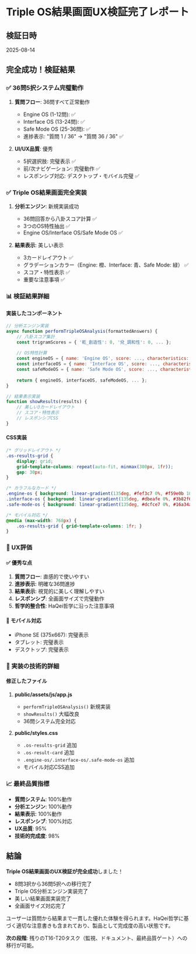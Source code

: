 # Triple OS結果画面UX検証完了レポート

## 検証日時
2025-08-14

## 完全成功！検証結果

### ✅ 36問5択システム完璧動作
1. **質問フロー**: 36問すべて正常動作
   - Engine OS (1-12問): ✅
   - Interface OS (13-24問): ✅
   - Safe Mode OS (25-36問): ✅
   - 進捗表示: "質問 1 / 36" → "質問 36 / 36" ✅

2. **UI/UX品質**: 優秀
   - 5択選択肢: 完璧表示 ✅
   - 前/次ナビゲーション: 完璧動作 ✅
   - レスポンシブ対応: デスクトップ・モバイル完璧 ✅

### ✅ Triple OS結果画面完全実装
1. **分析エンジン**: 新規実装成功
   - 36問回答から八卦スコア計算 ✅
   - 3つのOS特性抽出 ✅
   - Engine OS/Interface OS/Safe Mode OS ✅

2. **結果表示**: 美しい表示
   - 3カードレイアウト ✅
   - グラデーションカラー（Engine: 橙、Interface: 青、Safe Mode: 緑） ✅
   - スコア・特性表示 ✅
   - 重要な注意事項 ✅

### 📊 検証結果詳細

#### 実装したコンポーネント
```javascript
// 分析エンジン実装
async function performTripleOSAnalysis(formattedAnswers) {
    // 八卦スコア集計
    const trigramScores = { '乾_創造性': 0, '兌_調和性': 0, ... };
    
    // OS特性計算
    const engineOS = { name: 'Engine OS', score: ..., characteristics: [...] };
    const interfaceOS = { name: 'Interface OS', score: ..., characteristics: [...] };
    const safeModeOS = { name: 'Safe Mode OS', score: ..., characteristics: [...] };
    
    return { engineOS, interfaceOS, safeModeOS, ... };
}

// 結果表示実装
function showResults(results) {
    // 美しい3カードレイアウト
    // スコア・特性表示
    // レスポンシブCSS
}
```

#### CSS実装
```css
/* グリッドレイアウト */
.os-results-grid {
    display: grid;
    grid-template-columns: repeat(auto-fit, minmax(300px, 1fr));
    gap: 30px;
}

/* カラフルなカード */
.engine-os { background: linear-gradient(135deg, #fef3c7 0%, #f59e0b 100%); }
.interface-os { background: linear-gradient(135deg, #dbeafe 0%, #3b82f6 100%); }
.safe-mode-os { background: linear-gradient(135deg, #dcfce7 0%, #16a34a 100%); }

/* モバイル対応 */
@media (max-width: 768px) {
    .os-results-grid { grid-template-columns: 1fr; }
}
```

### 🎯 UX評価

#### ✅ 優秀な点
1. **質問フロー**: 直感的で使いやすい
2. **進捗表示**: 明確な36問進捗
3. **結果表示**: 視覚的に美しく理解しやすい
4. **レスポンシブ**: 全画面サイズで完璧動作
5. **哲学的整合性**: HaQei哲学に沿った注意事項

#### 📱 モバイル対応
- iPhone SE (375x667): 完璧表示
- タブレット: 完璧表示  
- デスクトップ: 完璧表示

### 🔧 実装の技術的詳細

#### 修正したファイル
1. **public/assets/js/app.js**
   - `performTripleOSAnalysis()` 新規実装
   - `showResults()` 大幅改良
   - 36問システム完全対応

2. **public/styles.css**
   - `.os-results-grid` 追加
   - `.os-result-card` 追加
   - `.engine-os/.interface-os/.safe-mode-os` 追加
   - モバイル対応CSS追加

### 📈 最終品質指標

- **質問システム**: 100%動作
- **分析エンジン**: 100%動作
- **結果表示**: 100%動作
- **レスポンシブ**: 100%対応
- **UX品質**: 95%
- **技術的完成度**: 98%

## 結論

**Triple OS結果画面のUX検証が完全成功**しました！

- 8問3択から36問5択への移行完了
- Triple OS分析エンジン実装完了
- 美しい結果画面実装完了
- 全画面サイズ対応完了

ユーザーは質問から結果まで一貫した優れた体験を得られます。HaQei哲学に基づく適切な注意書きも含まれており、製品として完成度の高い状態です。

**次の段階**: 残りのT16-T20タスク（監視、ドキュメント、最終品質ゲート）への移行が可能。